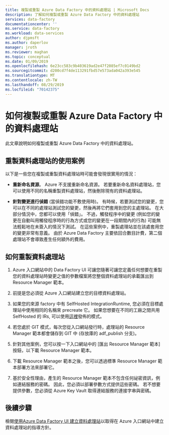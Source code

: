 ```yaml
---
title: 複製或重製 Azure Data Factory 中的資料處理站 | Microsoft Docs
description: 了解如何複製或重製 Azure Data Factory 中的資料處理站
services: data-factory
documentationcenter: ''
ms.service: data-factory
ms.workload: data-services
author: djpmsft
ms.author: daperlov
manager: jroth
ms.reviewer: maghan
ms.topic: conceptual
ms.date: 01/09/2019
ms.openlocfilehash: 6e23cc583c9b403619ad2e47f2085ef7c0149bd2
ms.sourcegitcommit: d200cd7f4de113291fbd57e573ada042a393e545
ms.translationtype: MT
ms.contentlocale: zh-TW
ms.lasthandoff: 08/29/2019
ms.locfileid: "70142375"
---
```

# <a name="copy-or-clone-a-data-factory-in-azure-data-factory"></a>如何複製或重製 Azure Data Factory 中的資料處理站

此文章說明如何複製或重製 Azure Data Factory 中的資料處理站。

## <a name="use-cases-for-cloning-a-data-factory"></a>重製資料處理站的使用案例

以下是一些您在複製或重製資料處理站時可能會發現很實用的情況：

-   **重新命名資源**。 Azure 不支援重新命名資源。 若要重新命名資料處理站，您可以使用不同的名稱重製資料處理站，然後刪除現有的資料處理站。

-   **針對變更進行偵錯** (當偵錯功能不敷使用時)。 有時候，若要測試您的變更，您可以在不同的處理站測試您的變更，然後再將它們套用到您的主處理站。 在大部分情況中，您都可以使用「偵錯」。 不過，觸發程序中的變更 (例如您的變更在自動叫用觸發程序時的行為方式或您的變更在一段期間內的行為) 可能無法輕鬆地在未簽入的情況下測試。 在這些案例中，重製處理站並在該處套用您的變更非常有意義。 由於 Azure Data Factory 主要依回合數目計費，第二個處理站不會導致產生任何額外的費用。

## <a name="how-to-clone-a-data-factory"></a>如何重製資料處理站

1. Azure 入口網站中的 Data Factory UI 可讓您隨著可讓您定義任何想要在重製您的資料處理站時變更之值的參數檔案將您整個資料處理站的承載匯出到 Resource Manager 範本。

1. 前提是您必須從 Azure 入口網站建立您的目標資料處理站。

1. 如果您的來源 factory 中有 SelfHosted IntegrationRuntime, 您必須在目標處理站中使用相同的名稱來 precreate 它。 如果您想要在不同的工廠之間共用 SelfHosted 的 IRs, 可以使用[這裡](source-control.md#best-practices-for-git-integration)發佈的模式。

1. 若您處於 GIT 模式，每次您從入口網站發行時，處理站的 Resource Manager 範本都會儲存到 GIT 中 (存放庫的 adf_publish 分支)。

1. 針對其他案例，您可以按一下入口網站中的 [匯出 Resource Manager 範本] 按鈕，以下載 Resource Manager 範本。

1. 下載 Resource Manager 範本之後，您可以透過標準 Resource Manager 範本部署方法來部署它。

1. 基於安全性理由，產生的 Resource Manager 範本不包含任何祕密資訊，例如連結服務的密碼。 因此，您必須以部署參數方式提供這些密碼。 若不想要提供參數，您必須從 Azure Key Vault 取得連結服務的連接字串與密碼。

## <a name="next-steps"></a>後續步驟

檢閱[使用Azure Data Factory UI 建立資料處理站](quickstart-create-data-factory-portal.md)以取得在 Azure 入口網站中建立資料處理站的指導方針。
